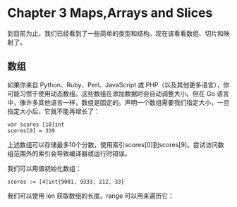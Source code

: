 # Chapter 3 Maps,Arrays and Slices
到目前为止，我们已经看到了一些简单的类型和结构。现在该看看数组、切片和映射了。

## 数组
如果你来自 Python、Ruby、Perl、JavaScript 或 PHP（以及其他更多语言），你可能习惯于使用动态数组。这些数组在添加数据时会自动调整大小。但在 Go 语言中，像许多其他语言一样，数组是固定的。声明一个数组需要我们指定大小，一旦指定大小后，它就不能再增长了：
```git
var scores [10]int
scores[0] = 339
```
上述数组可以存储最多10个分数，使用索引scores[0]到scores[9]。尝试访问数组范围外的索引会导致编译器或运行时错误。

我们可以用值初始化数组：
```git
scores := [4]int{9001, 9333, 212, 33}
```

我们可以使用 len 获取数组的长度。range 可以用来遍历它：

